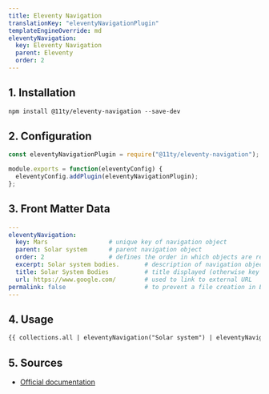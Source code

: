 ```yaml
---
title: Eleventy Navigation
translationKey: "eleventyNavigationPlugin"
templateEngineOverride: md
eleventyNavigation:
  key: Eleventy Navigation
  parent: Eleventy
  order: 2
---
```

## 1. Installation 
```html
npm install @11ty/eleventy-navigation --save-dev
```
## 2. Configuration
```js
const eleventyNavigationPlugin = require("@11ty/eleventy-navigation");

module.exports = function(eleventyConfig) {
  eleventyConfig.addPlugin(eleventyNavigationPlugin);
};
```

## 3. Front Matter Data
```yaml
---
eleventyNavigation:
  key: Mars                 # unique key of navigation object
  parent: Solar system      # parent navigation object
  order: 2                  # defines the order in which objects are returned
  excerpt: Solar system bodies.       # description of navigation object
  title: Solar System Bodies          # title displayed (otherwise key is used)
  url: https://www.google.com/        # used to link to external URL
permalink: false                      # to prevent a file creation in Eleventy output site in case external link is used for navigation object
---
```

## 4. Usage
```html
{{ collections.all | eleventyNavigation("Solar system") | eleventyNavigationToHtml | safe }}
```

## 5. Sources
- [Official documentation](https://www.11ty.dev/docs/plugins/navigation/)